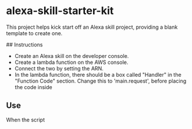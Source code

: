 # alexa-skill-starter-kit
This project helps kick start off an Alexa skill project, providing a blank template to create one.

## Instructions
- Create an Alexa skill on the developer console.
- Create a lambda function on the AWS console.
- Connect the two by setting the ARN.
- In the lambda function, there should be a box called "Handler" in the "Function Code" section. Change this to 'main.request', before placing the code inside

## Use
When the script
